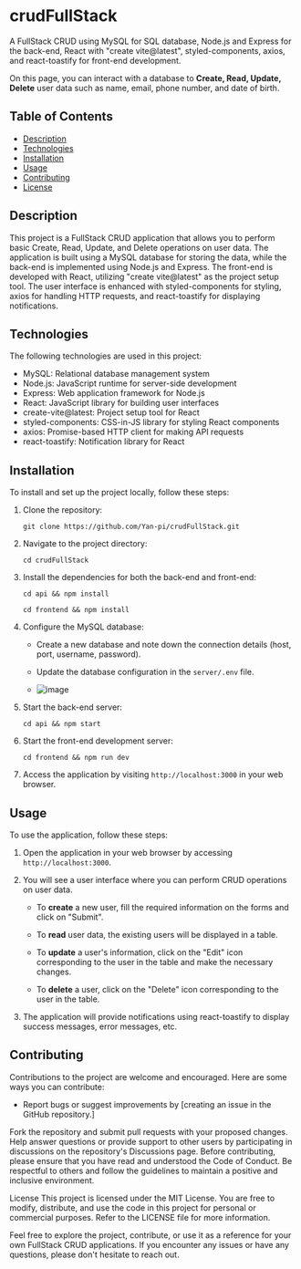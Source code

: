 # crudFullStack

A FullStack CRUD using MySQL for SQL database, Node.js and Express for the back-end, React with "create vite@latest", styled-components, axios, and react-toastify for front-end development.

On this page, you can interact with a database to **Create, Read, Update, Delete** user data such as name, email, phone number, and date of birth.

## Table of Contents

- [Description](#description)
- [Technologies](#technologies)
- [Installation](#installation)
- [Usage](#usage)
- [Contributing](#contributing)
- [License](#license)

## Description

This project is a FullStack CRUD application that allows you to perform basic Create, Read, Update, and Delete operations on user data. The application is built using a MySQL database for storing the data, while the back-end is implemented using Node.js and Express. The front-end is developed with React, utilizing "create vite@latest" as the project setup tool. The user interface is enhanced with styled-components for styling, axios for handling HTTP requests, and react-toastify for displaying notifications.

## Technologies

The following technologies are used in this project:

- MySQL: Relational database management system
- Node.js: JavaScript runtime for server-side development
- Express: Web application framework for Node.js
- React: JavaScript library for building user interfaces
- create-vite@latest: Project setup tool for React
- styled-components: CSS-in-JS library for styling React components
- axios: Promise-based HTTP client for making API requests
- react-toastify: Notification library for React

## Installation

To install and set up the project locally, follow these steps:

1. Clone the repository:

   ```shell
   git clone https://github.com/Yan-pi/crudFullStack.git
   ```

2. Navigate to the project directory:

   ```shell
   cd crudFullStack
   ```

3. Install the dependencies for both the back-end and front-end:

   ```shell
   cd api && npm install
   ```

   ```shell
   cd frontend && npm install
   ```

4. Configure the MySQL database:

   - Create a new database and note down the connection details (host, port, username, password).

   - Update the database configuration in the `server/.env` file.
   - ![image](https://github.com/Yan-pi/crudFullStack/assets/102800044/c5102324-3670-4724-b171-3d118219da99)


5. Start the back-end server:

   ```shell
   cd api && npm start
   ```

6. Start the front-end development server:

   ```shell
   cd frontend && npm run dev
   ```

7. Access the application by visiting `http://localhost:3000` in your web browser.

## Usage

To use the application, follow these steps:

1. Open the application in your web browser by accessing `http://localhost:3000`.

2. You will see a user interface where you can perform CRUD operations on user data.

   - To **create** a new user, fill the required information on the forms and click on "Submit".

   - To **read** user data, the existing users will be displayed in a table. 

   - To **update** a user's information, click on the "Edit" icon corresponding to the user in the table and make the necessary changes.

   - To **delete** a user, click on the "Delete" icon corresponding to the user in the table.

3. The application will provide notifications using react-toastify to display success messages, error messages, etc.

## Contributing

Contributions to the project are welcome and encouraged. Here are some ways you can contribute:

- Report bugs or suggest improvements by [creating an issue in the GitHub repository.]

Fork the repository and submit pull requests with your proposed changes.
Help answer questions or provide support to other users by participating in discussions on the repository's Discussions page.
Before contributing, please ensure that you have read and understood the Code of Conduct. Be respectful to others and follow the guidelines to maintain a positive and inclusive environment.

License
This project is licensed under the MIT License. You are free to modify, distribute, and use the code in this project for personal or commercial purposes. Refer to the LICENSE file for more information.

Feel free to explore the project, contribute, or use it as a reference for your own FullStack CRUD applications. If you encounter any issues or have any questions, please don't hesitate to reach out.

